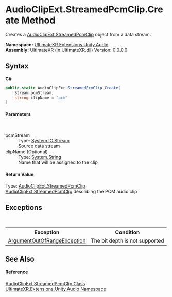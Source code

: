 # AudioClipExt.StreamedPcmClip.Create Method 
 

Creates a <a href="T_UltimateXR_Extensions_Unity_Audio_AudioClipExt_StreamedPcmClip">AudioClipExt.StreamedPcmClip</a> object from a data stream.

**Namespace:**&nbsp;<a href="N_UltimateXR_Extensions_Unity_Audio">UltimateXR.Extensions.Unity.Audio</a><br />**Assembly:**&nbsp;UltimateXR (in UltimateXR.dll) Version: 0.0.0.0

## Syntax

**C#**<br />
``` C#
public static AudioClipExt.StreamedPcmClip Create(
	Stream pcmStream,
	string clipName = "pcm"
)
```


#### Parameters
&nbsp;<dl><dt>pcmStream</dt><dd>Type: <a href="https://docs.microsoft.com/dotnet/api/system.io.stream" target="_blank" rel="noopener noreferrer">System.IO.Stream</a><br />Source data stream</dd><dt>clipName (Optional)</dt><dd>Type: <a href="https://docs.microsoft.com/dotnet/api/system.string" target="_blank" rel="noopener noreferrer">System.String</a><br />Name that will be assigned to the clip</dd></dl>

#### Return Value
Type: <a href="T_UltimateXR_Extensions_Unity_Audio_AudioClipExt_StreamedPcmClip">AudioClipExt.StreamedPcmClip</a><br /><a href="T_UltimateXR_Extensions_Unity_Audio_AudioClipExt_StreamedPcmClip">AudioClipExt.StreamedPcmClip</a> describing the PCM audio clip

## Exceptions
&nbsp;<table><tr><th>Exception</th><th>Condition</th></tr><tr><td><a href="https://docs.microsoft.com/dotnet/api/system.argumentoutofrangeexception" target="_blank" rel="noopener noreferrer">ArgumentOutOfRangeException</a></td><td>The bit depth is not supported</td></tr></table>

## See Also


#### Reference
<a href="T_UltimateXR_Extensions_Unity_Audio_AudioClipExt_StreamedPcmClip">AudioClipExt.StreamedPcmClip Class</a><br /><a href="N_UltimateXR_Extensions_Unity_Audio">UltimateXR.Extensions.Unity.Audio Namespace</a><br />